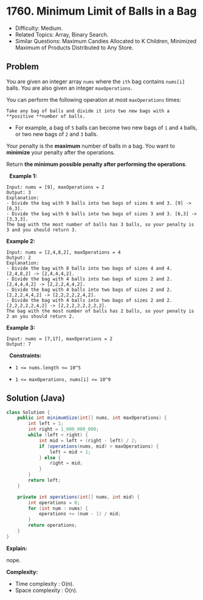 # 1760. Minimum Limit of Balls in a Bag

- Difficulty: Medium.
- Related Topics: Array, Binary Search.
- Similar Questions: Maximum Candies Allocated to K Children, Minimized Maximum of Products Distributed to Any Store.

## Problem

You are given an integer array ```nums``` where the ```ith``` bag contains ```nums[i]``` balls. You are also given an integer ```maxOperations```.

You can perform the following operation at most ```maxOperations``` times:


	Take any bag of balls and divide it into two new bags with a **positive **number of balls.

	
		
- For example, a bag of ```5``` balls can become two new bags of ```1``` and ```4``` balls, or two new bags of ```2``` and ```3``` balls.
	
	


Your penalty is the **maximum** number of balls in a bag. You want to **minimize** your penalty after the operations.

Return **the minimum possible penalty after performing the operations**.

 
**Example 1:**

```
Input: nums = [9], maxOperations = 2
Output: 3
Explanation: 
- Divide the bag with 9 balls into two bags of sizes 6 and 3. [9] -> [6,3].
- Divide the bag with 6 balls into two bags of sizes 3 and 3. [6,3] -> [3,3,3].
The bag with the most number of balls has 3 balls, so your penalty is 3 and you should return 3.
```

**Example 2:**

```
Input: nums = [2,4,8,2], maxOperations = 4
Output: 2
Explanation:
- Divide the bag with 8 balls into two bags of sizes 4 and 4. [2,4,8,2] -> [2,4,4,4,2].
- Divide the bag with 4 balls into two bags of sizes 2 and 2. [2,4,4,4,2] -> [2,2,2,4,4,2].
- Divide the bag with 4 balls into two bags of sizes 2 and 2. [2,2,2,4,4,2] -> [2,2,2,2,2,4,2].
- Divide the bag with 4 balls into two bags of sizes 2 and 2. [2,2,2,2,2,4,2] -> [2,2,2,2,2,2,2,2].
The bag with the most number of balls has 2 balls, so your penalty is 2 an you should return 2.
```

**Example 3:**

```
Input: nums = [7,17], maxOperations = 2
Output: 7
```

 
**Constraints:**


	
- ```1 <= nums.length <= 10^5```
	
- ```1 <= maxOperations, nums[i] <= 10^9```



## Solution (Java)

```java
class Solution {
    public int minimumSize(int[] nums, int maxOperations) {
        int left = 1;
        int right = 1_000_000_000;
        while (left < right) {
            int mid = left + (right - left) / 2;
            if (operations(nums, mid) > maxOperations) {
                left = mid + 1;
            } else {
                right = mid;
            }
        }
        return left;
    }

    private int operations(int[] nums, int mid) {
        int operations = 0;
        for (int num : nums) {
            operations += (num - 1) / mid;
        }
        return operations;
    }
}
```

**Explain:**

nope.

**Complexity:**

* Time complexity : O(n).
* Space complexity : O(n).
